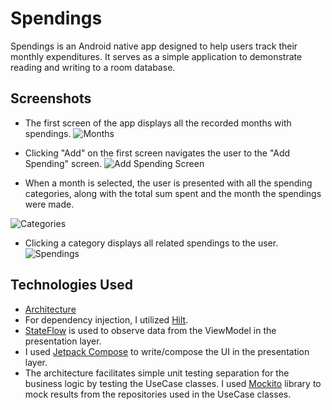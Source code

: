 # Spendings

Spendings is an Android native app designed to help users track their monthly expenditures. It serves as a simple application to demonstrate reading and writing to a room database.

## Screenshots

- The first screen of the app displays all the recorded months with spendings.
![Months](https://github.com/andreiflo94/spendings/blob/main/screenshots/Screenshot_20240219_153302.png?raw=true)

- Clicking "Add" on the first screen navigates the user to the "Add Spending" screen.
![Add Spending Screen](https://github.com/andreiflo94/spendings/blob/main/screenshots/Screenshot_20240219_153824.png?raw=true)

- When a month is selected, the user is presented with all the spending categories, along with the total sum spent and the month the spendings were made.

![Categories](https://github.com/andreiflo94/spendings/blob/main/screenshots/Screenshot_20240219_153319.png?raw=true)

- Clicking a category displays all related spendings to the user.
![Spendings](https://github.com/andreiflo94/spendings/blob/main/screenshots/Screenshot_20240219_153334.png?raw=true)

## Technologies Used

- [Architecture](https://medium.com/@ami0275/mvvm-clean-architecture-pattern-in-android-with-use-cases-eff7edc2ef76#:~:text=MVVM%20(Model%2DView%2DViewModel,)%20and%20data%20(Model).)
- For dependency injection, I utilized [Hilt](https://developer.android.com/training/dependency-injection/hilt-android).
- [StateFlow](https://developer.android.com/kotlin/flow/stateflow-and-sharedflow) is used to observe data from the ViewModel in the presentation layer.
- I used [Jetpack Compose](https://developer.android.com/jetpack/compose) to write/compose the UI in the presentation layer.
- The architecture facilitates simple unit testing separation for the business logic by testing the UseCase classes. I used [Mockito](https://site.mockito.org/) library to mock results from the repositories used in the UseCase classes.
